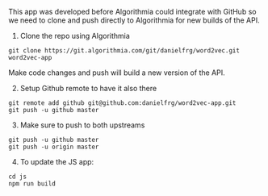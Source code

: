 This app was developed before Algorithmia could integrate with GitHub
so we need to clone and push directly to Algorithmia for new builds of the API.

1. Clone the repo using Algorithmia

```
git clone https://git.algorithmia.com/git/danielfrg/word2vec.git word2vec-app
```

Make code changes and push will build a new version of the API.

2. Setup Github remote to have it also there

```
git remote add github git@github.com:danielfrg/word2vec-app.git
git push -u github master
```

3. Make sure to push to both upstreams

```
git push -u github master
git push -u origin master
```

4. To update the JS app:

```
cd js
npm run build
```

